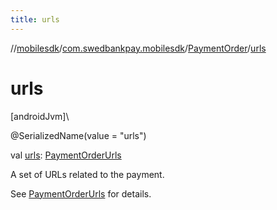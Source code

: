 ```yaml
---
title: urls
---
```

//[mobilesdk](../../../index.html)/[com.swedbankpay.mobilesdk](../index.html)/[PaymentOrder](index.html)/[urls](urls.html)



# urls



[androidJvm]\




@SerializedName(value = "urls")



val [urls](urls.html): [PaymentOrderUrls](../-payment-order-urls/index.html)



A set of URLs related to the payment.



See [PaymentOrderUrls](../-payment-order-urls/index.html) for details.




